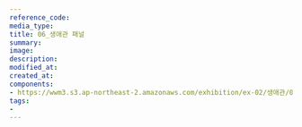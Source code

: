 ```yaml
---
reference_code:
media_type:
title: 06_생애관 패널
summary:
image:
description:
modified_at:
created_at:
components:
- https://wwm3.s3.ap-northeast-2.amazonaws.com/exhibition/ex-02/생애관/06_생애관+패널.JPG
tags:
-
---
```

